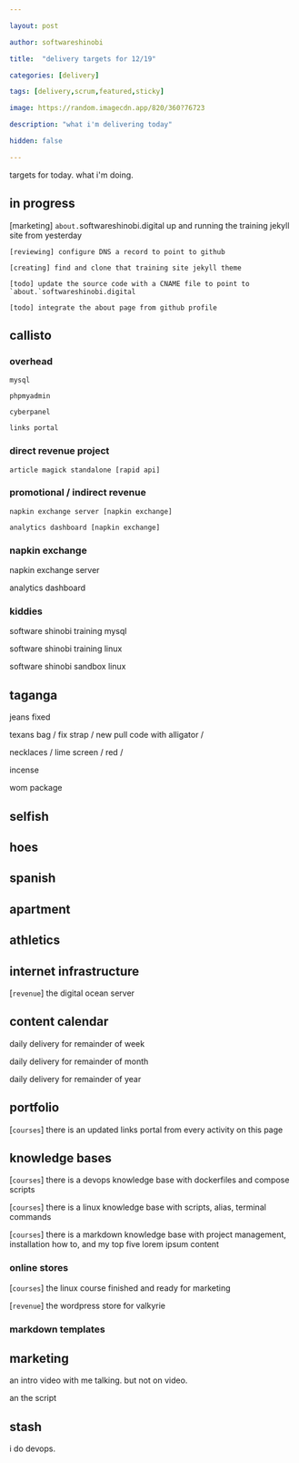```yaml
---

layout: post

author: softwareshinobi

title:  "delivery targets for 12/19"

categories: [delivery]

tags: [delivery,scrum,featured,sticky]

image: https://random.imagecdn.app/820/360?76723

description: "what i'm delivering today"

hidden: false

---
```


targets for today. what i'm doing.

## in progress

[marketing] `about.`softwareshinobi.digital up and running the training jekyll site from yesterday

    [reviewing] configure DNS a record to point to github

    [creating] find and clone that training site jekyll theme

    [todo] update the source code with a CNAME file to point to `about.`softwareshinobi.digital

    [todo] integrate the about page from github profile

## 
## callisto

### overhead

    mysql

    phpmyadmin

    cyberpanel

    links portal    

### direct revenue project

    article magick standalone [rapid api]

### promotional / indirect revenue

    napkin exchange server [napkin exchange]

    analytics dashboard [napkin exchange]
















### napkin exchange

napkin exchange server

analytics dashboard

### kiddies

software shinobi training mysql

software shinobi training linux

software shinobi sandbox linux












## taganga

jeans fixed

texans bag / fix strap / new pull code with alligator / 

necklaces / lime screen / red / 

incense

wom package

## selfish

## hoes

## spanish

## apartment

## athletics



## internet infrastructure

[`revenue`] the digital ocean server

## content calendar

daily delivery for remainder of week

daily delivery for remainder of month

daily delivery for remainder of year

## portfolio

[`courses`] there is an updated links portal from every activity on this page

## knowledge bases

[`courses`] there is a devops knowledge base with dockerfiles and compose scripts

[`courses`] there is a linux knowledge base with scripts, alias, terminal commands

[`courses`] there is a markdown knowledge base with project management, installation how to, and my top five lorem ipsum content

### online stores

[`courses`] the linux course finished and ready for marketing

[`revenue`] the wordpress store for valkyrie

### markdown templates

## marketing

an intro video with me talking. but not on video.

an the script
## stash

i do devops. 

